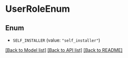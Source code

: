 # UserRoleEnum

## Enum


* `SELF_INSTALLER` (value: `"self_installer"`)


[[Back to Model list]](../README.md#documentation-for-models) [[Back to API list]](../README.md#documentation-for-api-endpoints) [[Back to README]](../README.md)


